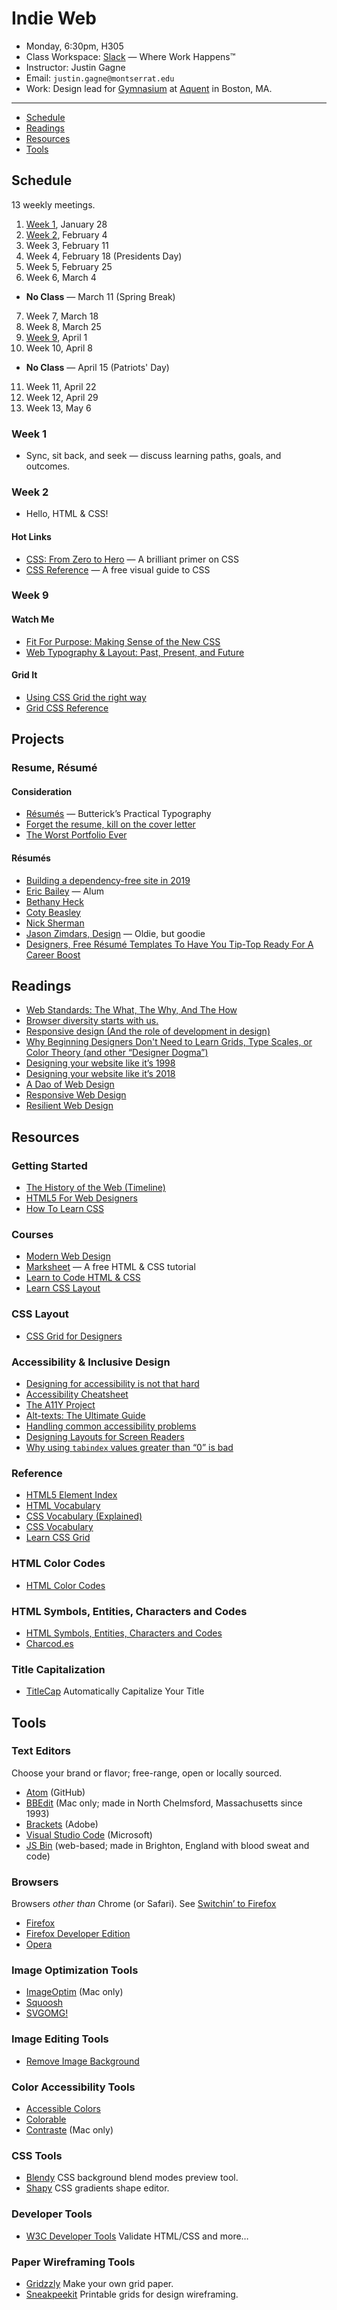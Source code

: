 # Indie Web

- Monday, 6:30pm, H305
- Class Workspace: [Slack](https://indie-web-sp19.slack.com) — Where Work Happens™
- Instructor: Justin Gagne
- Email: `justin.gagne@montserrat.edu`
- Work: Design lead for [Gymnasium](https://thegymnasium.com) at [Aquent](https://aquent.com) in Boston, MA.

- - -

- [Schedule](#schedule)
- [Readings](#readings)
- [Resources](#resources)
- [Tools](#tools)


## Schedule

13 weekly meetings.

1. [Week 1](#week-1), January 28
2. [Week 2](#week-2), February 4
3. Week 3, February 11
4. Week 4, February 18 (Presidents Day)
5. Week 5, February 25
6. Week 6, March 4
  - **No Class** — March 11 (Spring Break)
7. Week 7, March 18
8. Week 8, March 25
9. [Week 9](#week-9), April 1
10. Week 10, April 8
  - **No Class** — April 15 (Patriots' Day)
11. Week 11, April 22
12. Week 12, April 29
13. Week 13, May 6

### Week 1

- Sync, sit back, and seek — discuss learning paths, goals, and outcomes.

### Week 2

- Hello, HTML & CSS!

#### Hot Links

- [CSS: From Zero to Hero](https://dev.to/aspittel/css-from-zero-to-hero-3o16) — A brilliant primer on CSS
- [CSS Reference](https://cssreference.io) — A free visual guide to CSS

### Week 9

#### Watch Me

- [Fit For Purpose: Making Sense of the New CSS](https://aneventapart.com/news/post/fit-for-purpose-making-sense-of-the-new-css-by-eric-meyer)
- [Web Typography & Layout: Past, Present, and Future](https://alistapart.com/event/web-typography-layout-past-present-future)

#### Grid It

- [Using CSS Grid the right way](https://vgpena.github.io/using-css-grid-the-right-way/)
- [Grid CSS Reference](https://cssreference.io/css-grid/)

## Projects

### Resume, Résumé

#### Consideration

- [Résumés](https://practicaltypography.com/resumes.html) — Butterick’s Practical Typography
- [Forget the resume, kill on the cover letter](https://signalvnoise.com/posts/1748-forget-the-resume-kill-on-the-cover-letter)
- [The Worst Portfolio Ever](https://www.alexcornell.com/the-worst-portfolio-ever/)

#### Résumés

- [Building a dependency-free site in 2019](https://css-irl.info/building-a-dependency-free-site/)
- [Eric Bailey](https://ericwbailey.design/) — Alum
- [Bethany Heck](https://heckhouse.com)
- [Coty Beasley](https://coty.design/#/intro)
- [Nick Sherman](http://nicksherman.com)
- [Jason Zimdars, Design](http://jasonzimdars.com/svn/) — Oldie, but goodie
- [Designers, Free Résumé Templates To Have You Tip-Top Ready For A Career Boost](https://designtaxi.com/news/403386/Designers-Free-R-sum-Templates-To-Have-You-Tip-Top-Ready-For-A-Career-Boost/)


## Readings

- [Web Standards: The What, The Why, And The How](https://www.smashingmagazine.com/2019/01/web-standards-guide/)
- [Browser diversity starts with us.](http://www.zeldman.com/2018/12/07/browser-diversity-starts-with-us/)
- [Responsive design (And the role of development in design)](https://medium.com/owl-studios/responsive-design-af7a1f14b991)
- [Why Beginning Designers Don't Need to Learn Grids, Type Scales, or Color Theory (and other “Designer Dogma”)](https://learnui.design/blog/why-beginning-designers-dont-need-grids-type-scales-color-theory.html)
- [Designing your website like it’s 1998](https://24ways.org/2018/designing-your-site-like-its-1998)
- [Designing your website like it’s 2018](https://stuffandnonsense.co.uk/blog/designing-your-website-like-its-2018)
- [A Dao of Web Design](https://alistapart.com/article/dao)
- [Responsive Web Design](https://alistapart.com/article/responsive-web-design)
- [Resilient Web Design](https://resilientwebdesign.com)


## Resources

### Getting Started

- [The History of the Web (Timeline)](https://thehistoryoftheweb.com/timeline/)
- [HTML5 For Web Designers](https://html5forwebdesigners.com)
- [How To Learn CSS](https://www.smashingmagazine.com/2019/01/how-to-learn-css/)

### Courses

- [Modern Web Design](https://thegymnasium.com/courses/GYM/107/0/about)
- [Marksheet](https://marksheet.io) — A free HTML & CSS tutorial
- [Learn to Code HTML & CSS](https://learn.shayhowe.com)
- [Learn CSS Layout](http://learnlayout.com)

### CSS Layout

- [CSS Grid for Designers](https://open.nytimes.com/css-grid-for-designers-f74a883b98f5)

### Accessibility & Inclusive Design

- [Designing for accessibility is not that hard](https://uxdesign.cc/designing-for-accessibility-is-not-that-hard-c04cc4779d94)
- [Accessibility Cheatsheet](https://moritzgiessmann.de/accessibility-cheatsheet/)
- [The A11Y Project](https://a11yproject.com)
- [Alt-texts: The Ultimate Guide](https://axesslab.com/alt-texts/)
- [Handling common accessibility problems](https://developer.mozilla.org/en-US/docs/Learn/Tools_and_testing/Cross_browser_testing/Accessibility)
- [Designing Layouts for Screen Readers](https://benrobertson.io/accessibility/designing-layouts-for-screen-readers)
- [Why using `tabindex` values greater than “0” is bad](http://www.karlgroves.com/2018/11/13/why-using-tabindex-values-greater-than-0-is-bad/)

### Reference

- [HTML5 Element Index](http://html5doctor.com/#glossary)
- [HTML Vocabulary](http://apps.workflower.fi/vocabs/html/en)
- [CSS Vocabulary (Explained)](http://nimbupani.com/css-vocabulary.html)
- [CSS Vocabulary](http://apps.workflower.fi/vocabs/css/en)
- [Learn CSS Grid](https://learncssgrid.com)

### HTML Color Codes

- [HTML Color Codes](https://htmlcolorcodes.com)

### HTML Symbols, Entities, Characters and Codes

- [HTML Symbols, Entities, Characters and Codes](https://htmlarrows.com)
- [Charcod.es](https://charcod.es)

### Title Capitalization

- [TitleCap](http://titlecapitalization.com) Automatically Capitalize Your Title


## Tools

### Text Editors

Choose your brand or flavor; free-range, open or locally sourced.

- [Atom](https://atom.io) (GitHub)
- [BBEdit](https://www.barebones.com/products/bbedit/) (Mac only; made in North Chelmsford, Massachusetts since 1993)
- [Brackets](http://brackets.io) (Adobe)
- [Visual Studio Code](https://code.visualstudio.com) (Microsoft)
- [JS Bin](https://jsbin.com) (web-based; made in Brighton, England with blood sweat and code)

### Browsers

Browsers *other than* Chrome (or Safari). See [Switchin’ to Firefox](https://robinrendle.com/notes/switchin-to-firefox/)

- [Firefox](https://www.mozilla.org/en-US/firefox/new/)
- [Firefox Developer Edition](https://www.mozilla.org/en-US/firefox/developer/)
- [Opera](https://www.opera.com)

### Image Optimization Tools

- [ImageOptim](https://imageoptim.com/mac) (Mac only)
- [Squoosh](https://squoosh.app)
- [SVGOMG!](https://jakearchibald.github.io/svgomg/)

### Image Editing Tools

- [Remove Image Background](https://www.remove.bg)

### Color Accessibility Tools

- [Accessible Colors](http://accessible-colors.com)
- [Colorable](http://jxnblk.com/colorable/demos/text/)
- [Contraste](https://contrasteapp.com) (Mac only)

### CSS Tools

- [Blendy](https://blendy.ml) CSS background blend modes preview tool.
- [Shapy](https://shapy.app) CSS gradients shape editor.

### Developer Tools

- [W3C Developer Tools](https://www.w3.org/developers/tools/) Validate HTML/CSS and more…

### Paper Wireframing Tools

- [Gridzzly](http://gridzzly.com) Make your own grid paper.
- [Sneakpeekit](http://sneakpeekit.com) Printable grids for design wireframing.
